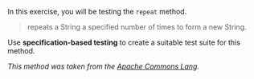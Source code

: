 In this exercise, you will be testing the `repeat` method.

> repeats a String a specified number of times to form a new String.

Use **specification-based testing** to create a suitable test suite for this method.

*This method was taken from the [Apache Commons Lang](https://github.com/apache/commons-lang/blob/d2687419c6973572d1621afc1b8546f5262769c3/src/main/java/org/apache/commons/lang3/StringUtils.java#L6276).*